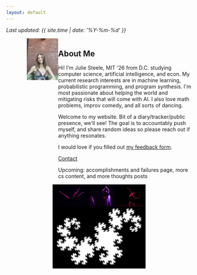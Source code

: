 ```yaml
---
layout: default
---
```


<style>
    @media screen and (max-width: 768px) {
        .about-container {
            flex-direction: column-reverse;
        }

        .about-text, .about-image {
            width: 100%;
            text-align: center;
            padding: 0;
        }

        .about-image {
            text-align: left;
        }

        .about-image img {
            max-width: 30%; /* Smaller profile image on mobile */
            margin-right: 10px; /* Add some margin to the right of the image */
            margin-bottom: 10px; /* Space below the image */
        }

        .about-text {
            text-align: left;
        }
    }

    .fractal-image {
        max-width: 50%; /* Reducing the size of the fractal image */
        height: auto;
        display: block;
        margin: 0 auto; /* Centering the image */
    }
</style>

_Last updated: {{ site.time | date: '%Y-%m-%d' }}_

<div class="about-container" style="display: flex; flex-wrap: wrap; align-items: flex-start;">
    <div class="about-image" style="flex: 1; text-align: right; padding-left: 20px;">
        <img src="JuliePhotoBrick.jpg" alt="Profile Image" style="max-width: 70%; height: auto;" />
    </div>
    <div class="about-text" style="flex: 3;">
        <h2>About Me</h2>
        <p>Hi! I’m Julie Steele, MIT '26 from D.C. studying computer science, artificial intelligence, and econ. My current research interests are in machine learning, probabilistic programming, and program synthesis. I'm most passionate about helping the world and mitigating risks that will come with AI. I also love math problems, improv comedy, and all sorts of dancing.</p>
        <p>Welcome to my website. Bit of a diary/tracker/public presence, we'll see! The goal is to accountably push myself, and share random ideas so please reach out if anything resonates.</p>
        <p>I would love if you filled out <a href="https://docs.google.com/forms/d/e/1FAIpQLSddQWnSDbBhDqUNFeZpGEZgj41F8_234N7DYq_GpTAW-dN52g/viewform">my feedback form</a>.</p>
        <p><a href="https://julie-steele.github.io/apply">Contact</a></p>
        <p>Upcoming: accomplishments and failures page, more cs content, and more thoughts posts</p>
    </div>
</div>

<div style="text-align: center;">
    <img class="fractal-image" src="ShortDC.jpg" alt="Dance Collage" />
    <img class="fractal-image" src="dragoncurve.webp" alt="Dragon" />
</div>
